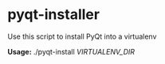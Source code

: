 pyqt-installer
==============

Use this script to install PyQt into a virtualenv

**Usage:** ./pyqt-install *VIRTUALENV_DIR*

